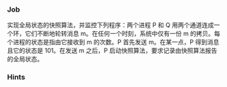 ### Job
实现全局状态的快照算法，并监控下列程序：两个进程 P 和 Q 用两个通道连成一个环，它们不断地轮转消息 m。在任何一个时刻，系统中仅有一份 m 的拷贝。每个进程的状态是指由它接收到 m 的次数。P 首先发送 m。在某一点，P 得到消息且它的状态是 101。在发送 m 之后，P 启动快照算法，要求记录由快照算法报告的全局状态。

### Hints